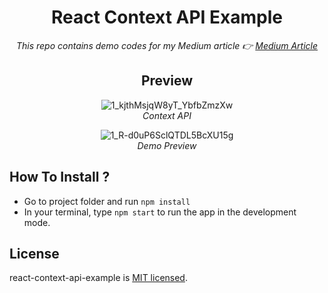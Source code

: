 <div align="center">
  
# React Context API Example

<i>This repo contains demo codes for my Medium article 👉  <a href="https://medium.com/@tsafaelmali/react-context-api-nedir-nas%C4%B1l-kullan%C4%B1l%C4%B1r-7000b530ebd0">Medium Article</a></i>

## Preview 

![1_kjthMsjqW8yT_YbfbZmzXw](https://user-images.githubusercontent.com/17435062/95011002-285b3a00-0636-11eb-9955-0f1acd3d9350.png)<br>
<i>Context API </i>

![1_R-d0uP6SclQTDL5BcXU15g](https://user-images.githubusercontent.com/17435062/95011003-2a24fd80-0636-11eb-9213-d9a91dfaf543.gif)<br>
<i>Demo Preview</i>

</div>

## How To Install ? 

- Go to project folder and run ```npm install``` 
- In your terminal, type ```npm start``` to run the app in the development mode.

## License

react-context-api-example is [MIT licensed](./LICENSE).
